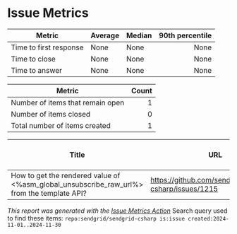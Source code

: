 # Issue Metrics

| Metric | Average | Median | 90th percentile |
| --- | --- | --- | ---: |
| Time to first response | None | None | None |
| Time to close | None | None | None |
| Time to answer | None | None | None |

| Metric | Count |
| --- | ---: |
| Number of items that remain open | 1 |
| Number of items closed | 0 |
| Total number of items created | 1 |

| Title | URL | Author | Time to first response | Time to close | Time to answer |
| --- | --- | --- | --- | --- | --- |
| How to get the rendered value of <%asm_global_unsubscribe_raw_url%> from the template API? | https://github.com/sendgrid/sendgrid-csharp/issues/1215 | [aeslinger0](https://github.com/aeslinger0) | None | None | None |

_This report was generated with the [Issue Metrics Action](https://github.com/github/issue-metrics)_
Search query used to find these items: `repo:sendgrid/sendgrid-csharp is:issue created:2024-11-01..2024-11-30`
